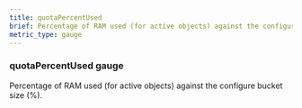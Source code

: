 ```yaml
---
title: quotaPercentUsed
brief: Percentage of RAM used (for active objects) against the configure bucket size (%)
metric_type: gauge
---
```

### quotaPercentUsed gauge

Percentage of RAM used (for active objects) against the configure bucket size (%).